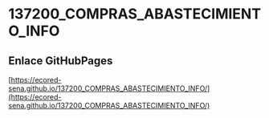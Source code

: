 # **137200_COMPRAS_ABASTECIMIENTO_INFO**

## **Enlace GitHubPages**

[https://ecored-sena.github.io/137200_COMPRAS_ABASTECIMIENTO_INFO/](https://ecored-sena.github.io/137200_COMPRAS_ABASTECIMIENTO_INFO/)

#
